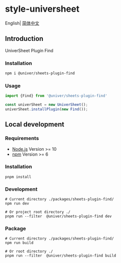 # style-universheet

English| [简体中文](./README-zh.md)

## Introduction

UniverSheet Plugin Find

### Installation

```bash
npm i @univer/sheets-plugin-find
```

### Usage

```js
import {Find} from '@univer/sheets-plugin-find'

const univerSheet = new UniverSheet();
univerSheet.installPlugin(new Find());
```

## Local development

### Requirements

-   [Node.js](https://nodejs.org/en/) Version >= 10
-   [npm](https://www.npmjs.com/) Version >= 6

### Installation

```
pnpm install
```

### Development

```
# Current directory ./packages/sheets-plugin-find/
npm run dev

# Or project root directory ./
pnpm run --filter  @univer/sheets-plugin-find dev
```

### Package

```
# Current directory ./packages/sheets-plugin-find/
npm run build

# Or root directory ./
pnpm run --filter  @univer/sheets-plugin-find build
```
